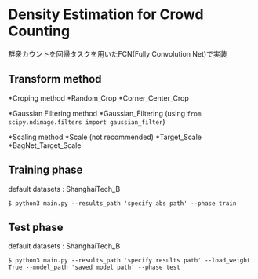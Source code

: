 # Density Estimation for Crowd Counting

群衆カウントを回帰タスクを用いたFCN(Fully Convolution Net)で実装

## Transform method

*Croping method
    *Random_Crop
    *Corner_Center_Crop

*Gaussian Filtering method
    *Gaussian_Filtering
    (using ```from scipy.ndimage.filters import gaussian_filter```)

*Scaling method
    *Scale (not recommended)
    *Target_Scale
    *BagNet_Target_Scale

## Training phase
default datasets : ShanghaiTech_B

```$ python3 main.py --results_path 'specify abs path' --phase train```

## Test phase
default datasets : ShanghaiTech_B

```$ python3 main.py --results_path 'specify results path' --load_weight True --model_path 'saved model path' --phase test```